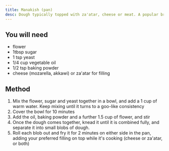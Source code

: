 ```yaml
---
title: Manakish (pan)
desc: Dough typically topped with za'atar, cheese or meat. A popular breakfast food from the Levant.
---
```


## You will need

- flower
- 1tbsp sugar
- 1 tsp yeast
- 1/4 cup vegetable oil
- 1/2 tsp baking powder
- cheese (mozarella, akkawi) or za'atar for filling

## Method

1. Mix the flower, sugar and yeast together in a bowl, and add a 1 cup of warm water. Keep mixing until it turns to a goo-like consistency
2. Cover the bowl for 10 minutes
3. Add the oil, baking powder and a further 1.5 cup of flower, and stir
4. Once the dough comes together, knead it until it is combined fully, and separate it into small blobs of dough.
5. Roll each blob out and fry it for 2 minutes on either side in the pan, adding your preferred filling on top while it's cooking (cheese or za'atar, or both)
